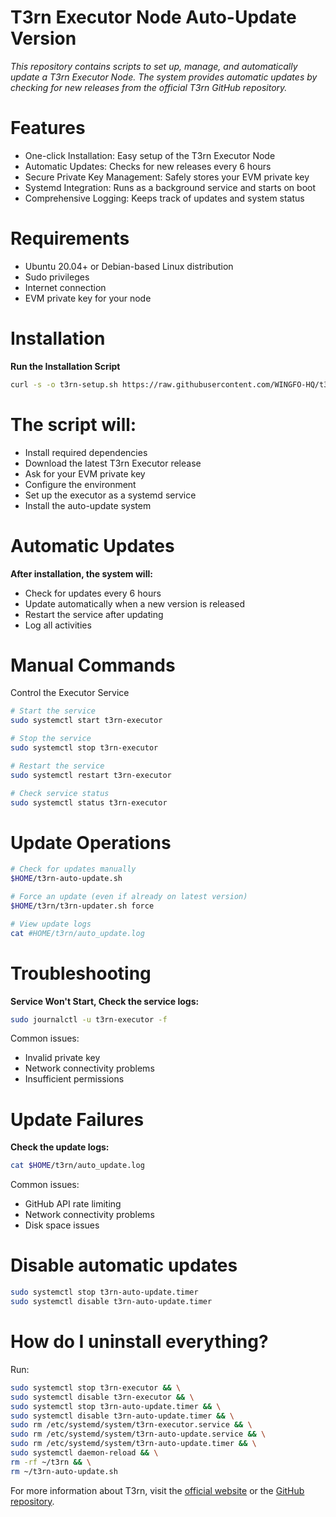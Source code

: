# T3rn Executor Node Auto-Update Version
_This repository contains scripts to set up, manage, and automatically update a T3rn Executor Node. The system provides automatic updates by checking for new releases from the official T3rn GitHub repository._

# Features
- One-click Installation: Easy setup of the T3rn Executor Node
- Automatic Updates: Checks for new releases every 6 hours
- Secure Private Key Management: Safely stores your EVM private key
- Systemd Integration: Runs as a background service and starts on boot
- Comprehensive Logging: Keeps track of updates and system status

# Requirements
- Ubuntu 20.04+ or Debian-based Linux distribution
- Sudo privileges
- Internet connection
- EVM private key for your node

# Installation
**Run the Installation Script**
```bash
curl -s -o t3rn-setup.sh https://raw.githubusercontent.com/WINGFO-HQ/t3rn-auto-update/main/setup.sh && chmod +x t3rn-setup.sh && /t3rn-setup.sh
```

# The script will:
- Install required dependencies
- Download the latest T3rn Executor release
- Ask for your EVM private key
- Configure the environment
- Set up the executor as a systemd service
- Install the auto-update system

# Automatic Updates
**After installation, the system will:**
- Check for updates every 6 hours
- Update automatically when a new version is released
- Restart the service after updating
- Log all activities

# Manual Commands
Control the Executor Service
```bash
# Start the service
sudo systemctl start t3rn-executor

# Stop the service
sudo systemctl stop t3rn-executor

# Restart the service
sudo systemctl restart t3rn-executor

# Check service status
sudo systemctl status t3rn-executor
```

# Update Operations
```bash
# Check for updates manually
$HOME/t3rn-auto-update.sh

# Force an update (even if already on latest version)
$HOME/t3rn/t3rn-updater.sh force

# View update logs
cat #HOME/t3rn/auto_update.log
```

# Troubleshooting
**Service Won't Start, Check the service logs:**
```bash
sudo journalctl -u t3rn-executor -f
```

Common issues:
- Invalid private key
- Network connectivity problems
- Insufficient permissions

# Update Failures
**Check the update logs:**
```bash
cat $HOME/t3rn/auto_update.log
```

Common issues:
- GitHub API rate limiting
- Network connectivity problems
- Disk space issues

# Disable automatic updates
```bash
sudo systemctl stop t3rn-auto-update.timer
sudo systemctl disable t3rn-auto-update.timer
```

# How do I uninstall everything?
Run:
```bash
sudo systemctl stop t3rn-executor && \
sudo systemctl disable t3rn-executor && \
sudo systemctl stop t3rn-auto-update.timer && \
sudo systemctl disable t3rn-auto-update.timer && \
sudo rm /etc/systemd/system/t3rn-executor.service && \
sudo rm /etc/systemd/system/t3rn-auto-update.service && \
sudo rm /etc/systemd/system/t3rn-auto-update.timer && \
sudo systemctl daemon-reload && \
rm -rf ~/t3rn && \
rm ~/t3rn-auto-update.sh
```
For more information about T3rn, visit the [official website](https://t3rn.io/) or the [GitHub repository](https://github.com/t3rn/executor-release).
